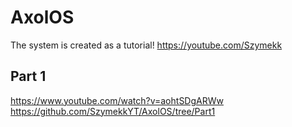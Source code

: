 # AxolOS
The system is created as a tutorial! 
https://youtube.com/Szymekk

## Part 1
https://www.youtube.com/watch?v=aohtSDgARWw <br>
https://github.com/SzymekkYT/AxolOS/tree/Part1

